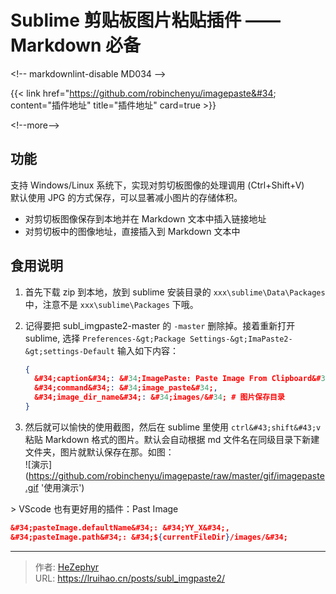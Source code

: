 # Sublime 剪贴板图片粘贴插件 —— Markdown 必备


&lt;!-- markdownlint-disable MD034 --&gt;

{{&lt; link href=&#34;https://github.com/robinchenyu/imagepaste&#34; content=&#34;插件地址&#34; title=&#34;插件地址&#34; card=true &gt;}}

&lt;!--more--&gt;

## 功能

支持 Windows/Linux 系统下，实现对剪切板图像的处理调用 (Ctrl&#43;Shift&#43;V)  
默认使用 JPG 的方式保存，可以显著减小图片的存储体积。

- 对剪切板图像保存到本地并在 Markdown 文本中插入链接地址
- 对剪切板中的图像地址，直接插入到 Markdown 文本中

## 食用说明

1. 首先下载 zip 到本地，放到 sublime 安装目录的 `xxx\sublime\Data\Packages` 中，注意不是 `xxx\sublime\Packages` 下哦。
2. 记得要把 subl_imgpaste2-master 的 `-master` 删除掉。接着重新打开 sublime, 选择 `Preferences-&gt;Package Settings-&gt;ImaPaste2-&gt;settings-Default` 输入如下内容：

   ```json
   {
     &#34;caption&#34;: &#34;ImagePaste: Paste Image From Clipboard&#34;,
     &#34;command&#34;: &#34;image_paste&#34;,
     &#34;image_dir_name&#34;: &#34;images/&#34; # 图片保存目录
   }
   ```

3. 然后就可以愉快的使用截图，然后在 sublime 里使用 `ctrl&#43;shift&#43;v` 粘贴 Markdown 格式的图片。默认会自动根据 md 文件名在同级目录下新建文件夹，图片就默认保存在那。如图：  
   ![演示](https://github.com/robinchenyu/imagepaste/raw/master/gif/imagepaste.gif &#39;使用演示&#39;)

&gt; VScode 也有更好用的插件：Past Image

```json
&#34;pasteImage.defaultName&#34;: &#34;YY_X&#34;,
&#34;pasteImage.path&#34;: &#34;${currentFileDir}/images/&#34;
```


---

> 作者: [HeZephyr](https://github.com/HeZephyr)  
> URL: https://lruihao.cn/posts/subl_imgpaste2/  

